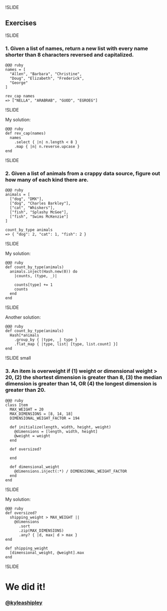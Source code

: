!SLIDE

## Exercises

!SLIDE

### 1. Given a list of names, return a new list with every name shorter than 8 characters reversed and capitalized.

    @@@ ruby
    names = [
      "Allen", "Barbara", "Christine",
      "Doug", "Elizabeth", "Frederick",
      "George"
    ]

    rev_cap names
    => ["NELLA", "ARABRAB", "GUOD", "EGROEG"]

!SLIDE

My solution:

    @@@ ruby
    def rev_cap(names)
      names
        .select { |n| n.length < 8 }
        .map { |n| n.reverse.upcase }
    end

!SLIDE

### 2. Given a list of animals from a crappy data source, figure out how many of each kind there are.

    @@@ ruby
    animals = [
      ["dog", "DMX"],
      ["dog", "Charles Barkley"],
      ["cat", "Whiskers"],
      ["fish", "Splashy McGee"],
      ["fish", "Swims McKenzie"]
    ]

    count_by_type animals
    => { "dog": 2, "cat": 1, "fish": 2 }

!SLIDE

My solution:

    @@@ ruby
    def count_by_type(animals)
      animals.inject(Hash.new(0)) do
        |counts, (type, _)|

        counts[type] += 1
        counts
      end
    end

!SLIDE

Another solution:

    @@@ ruby
    def count_by_type(animals)
      Hash[*animals
        .group_by { |type, _| type }
        .flat_map { |type, list| [type, list.count] }]
    end

!SLIDE small

### 3. An item is overweight if (1) weight or dimensional weight > 20, (2) the shortest dimension is greater than 8, (3) the median dimension is greater than 14, OR (4) the longest dimension is greater than 20.

    @@@ ruby
    class Item
      MAX_WEIGHT = 20
      MAX_DIMENSIONS = [8, 14, 18]
      DIMENSIONAL_WEIGHT_FACTOR = 194

      def initialize(length, width, height, weight)
        @dimensions = [length, width, height]
        @weight = weight
      end

      def oversized?

      end

      def dimensional_weight
        @dimensions.inject(:*) / DIMENSIONAL_WEIGHT_FACTOR
      end
    end

!SLIDE

My solution:

    @@@ ruby
    def oversized?
      shipping_weight > MAX_WEIGHT ||
        @dimensions
          .sort
          .zip(MAX_DIMENSIONS)
          .any? { |d, max| d > max }
    end

    def shipping_weight
      [dimensional_weight, @weight].max
    end

!SLIDE

# We did it!

### <a class="twitter" href="https://twitter.com/kyleashipley">@kyleashipley</a>
